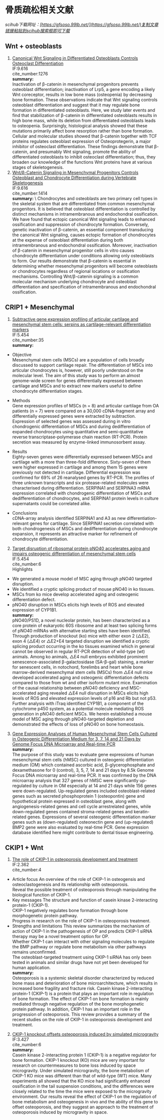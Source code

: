 # 骨质疏松相关文献
*scihub下载网址：[https://gfsoso.99lb.net/](https://gfsoso.99lb.net/)复制文章链接粘贴到scihub搜索框即可下载*
## Wnt + osteoblasts
1. [Canonical Wnt Signaling in Differentiated Osteoblasts Controls Osteoclast Differentiation](https://www.sciencedirect.com/science/article/pii/S1534580705000973)\
IF:9.616 \
cite_number:1276 \
**summary:** \
Inactivation of β-catenin in mesenchymal progenitors prevents osteoblast differentiation; inactivation of Lrp5, a gene encoding a likely Wnt coreceptor, results in low bone mass (osteopenia) by decreasing bone formation. These observations indicate that Wnt signaling controls osteoblast differentiation and suggest that it may regulate bone formation in differentiated osteoblasts. Here, we study later events and find that stabilization of β-catenin in differentiated osteoblasts results in high bone mass, while its deletion from differentiated osteoblasts leads to osteopenia. Surprisingly, histological analysis showed that these mutations primarily affect bone resorption rather than bone formation. Cellular and molecular studies showed that β-catenin together with TCF proteins regulates osteoblast expression of Osteoprotegerin, a major inhibitor of osteoclast differentiation. These findings demonstrate that β-catenin, and presumably Wnt signaling, promote the ability of differentiated osteoblasts to inhibit osteoclast differentiation; thus, they broaden our knowledge of the functions Wnt proteins have at various stages of skeletogenesis.
2. [Wnt/β-Catenin Signaling in Mesenchymal Progenitors Controls Osteoblast and Chondrocyte Differentiation during Vertebrate Skeletogenesis](https://www.sciencedirect.com/science/article/pii/S1534580705001061)\
IF:9.616 \
cite_number:1414\
**summary:** \ 
Chondrocytes and osteoblasts are two primary cell types in the skeletal system that are differentiated from common mesenchymal progenitors. It is believed that osteoblast differentiation is controlled by distinct mechanisms in intramembranous and endochondral ossification. We have found that ectopic canonical Wnt signaling leads to enhanced ossification and suppression of chondrocyte formation. Conversely, genetic inactivation of β-catenin, an essential component transducing the canonical Wnt signaling, causes ectopic formation of chondrocytes at the expense of osteoblast differentiation during both intramembranous and endochondral ossification. Moreover, inactivation of β-catenin in mesenchymal progenitor cells in vitro causes chondrocyte differentiation under conditions allowing only osteoblasts to form. Our results demonstrate that β-catenin is essential in determining whether mesenchymal progenitors will become osteoblasts or chondrocytes regardless of regional locations or ossification mechanisms. Controlling Wnt/β-catenin signaling is a common molecular mechanism underlying chondrocyte and osteoblast differentiation and specification of intramembranous and endochondral ossification.

## CRIP1 + Mesenchymal
1. [Subtractive gene expression profiling of articular cartilage and mesenchymal stem cells: serpins as cartilage-relevant differentiation markers](https://www.sciencedirect.com/science/article/pii/S1063458407001884)\
IF:5.454 \
cite_number:35 \
**summary:** 
* Objective \
Mesenchymal stem cells (MSCs) are a population of cells broadly discussed to support cartilage repair. The differentiation of MSCs into articular chondrocytes is, however, still poorly understood on the molecular level. The aim of this study was to perform an almost genome-wide screen for genes differentially expressed between cartilage and MSCs and to extract new markers useful to define chondrocyte differentiation stages.

* Methods \
Gene expression profiles of MSCs (n = 8) and articular cartilage from OA patients (n = 7) were compared on a 30,000 cDNA-fragment array and differentially expressed genes were extracted by subtraction. Expression of selected genes was assessed during in vitro chondrogenic differentiation of MSCs and during dedifferentiation of expanded chondrocytes using quantitative and semi-quantitative reverse transcriptase-polymerase chain reaction (RT-PCR). Protein secretion was measured by enzyme-linked immunosorbent assay.

* Results\
Eighty-seven genes were differentially expressed between MSCs and cartilage with a more than three-fold difference. Sixty-seven of them were higher expressed in cartilage and among them 15 genes were previously not detected in cartilage. Differential expression was confirmed for 69% of 26 reanalysed genes by RT-PCR. The profiles of three unknown transcripts and six protease-related molecules were characterised during differentiation. SERPINA1 and SERPINA3 mRNA expression correlated with chondrogenic differentiation of MSCs and dedifferentiation of chondrocytes, and SERPINA1 protein levels in culture supernatants could be correlated alike.

* Conclusions\
cDNA-array analysis identified SERPINA1 and A3 as new differentiation-relevant genes for cartilage. Since SERPINA1 secretion correlated with both chondrogenesis of MSCs and dedifferentiation during chondrocyte expansion, it represents an attractive marker for refinement of chondrocyte differentiation.

2. [Target disruption of ribosomal protein pNO40 accelerates aging and impairs osteogenic differentiation of mesenchymal stem cells](https://www.sciencedirect.com/science/article/pii/S0006291X15310081)\
IF:5.454 \
cite_number:6 \
Highlights 
* We generated a mouse model of MSC aging through pNO40 targeted disruption.
* We identified a cryptic splicing product of mouse pNO40 in ko tissues.
* MSCs from ko mice develop accelerated aging and osteogenic differentiation defect.
* pNO40 disruption in MSCs elicits high levels of ROS and elevated expression of CYP1B1.\
**summary:**\
pNO40/PS1D, a novel nucleolar protein, has been characterized as a core protein of eukaryotic 60S ribosome and at least two splicing forms of pNO40 mRNAs with alternative starting sites have been identified. Through production of knockout (ko) mice with either exon 2 (△E2), exon 4 (△E4) or △E2+E4 targeted disruption we identified a cryptic splicing product occurring in the ko tissues examined which in general cannot be observed in regular RT-PCR detection of wild-type (wt) animals. Among ko animals, △E4 null embryos exhibited prominent senescence-associated β-galactosidase (SA-β-gal) staining, a marker for senescent cells, in notochord, forelimbs and heart while bone marrow-derived mesenchymal stem cells (MSCs) from △E4 null mice developed accelerated aging and osteogenic differentiation defects compared to those from wt and other isoform mutant mice. Examination of the causal relationship between pNO40 deficiency and MSC-accelerated aging revealed △E4 null disruption in MSCs elicits high levels of ROS and elevated expression levels of p16 and Rb but not p53. Further analysis with iTraq identified CYP1B1, a component of the cytochrome p450 system, as a potential molecule mediating ROS generation in pNO40 deficient MSCs. We herein established a mouse model of MSC aging through pNO40-targeted depletion and demonstrated the effects of loss of pNO40 on bone homeostasis.
3. [Gene Expression Analyses of Human Mesenchymal Stem Cells Cultured in Osteogenic Differentiation Medium for 3, 7, 14 and 21 Days by Genome Focus DNA Microarray and Real-time PCR](https://www.jstage.jst.go.jp/article/jarde/5/1/5_1_35/_article/-char/ja/) \
**summary:**\
The purpose of this study was to evaluate gene expressions of human mesenchymal stem cells (hMSC) cultured in osteogenic differentiation medium (OM) which contained ascorbic acid, β-glycerophosphate and dexamethasone for 0 (control), 3, 5, 7, 14 and 21 days by 8.5k Genome Focus DNA microarray and real-time PCR. It was confirmed by the DNA microarray analysis that 327 genes of hMSC were significantly up-regulated by culture in OM especially at 14 and 21 days while 156 genes were down-regulated. Up-regulated genes included osteoblast-related genes such as secreted phosphoprotein 1 (osteopontin) gene and hypothetical protein expressed in osteoblast gene, along with angiogenesis-related genes and cell cycle arrestrelated genes, while down-regulated genes contained stroma-related genes and keratin-related genes. Expressions of several osteogenic differentiation marker genes such as (down-regulated) osteonectin gene and (up-regulated) BMP2 gene were also evaluated by real-time PCR. Gene expression database identified here might contribute to dental tissue engineering.
## CKIP1 + Wnt
1. [The role of CKIP-1 in osteoporosis development and treatment](https://online.boneandjoint.org.uk/doi/full/10.1302/2046-3758.72.BJR-2017-0172.R1) \
IF:2.362 \
cite_number:4 
* Article focus
An overview of the role of CKIP-1 in osteogensis and osteoclastogenesis and its relationship with osteoporosis.\
Reveal the possible treatment of osteoporosis through manipulating the biological function of CKIP-1.
* Key messages
The structure and function of casein kinase 2-interacting protein-1 (CKIP-1).\
CKIP-1 negatively regulates bone formation through bone morphogenetic protein pathway.\
Progress in research on the role of CKIP-1 in osteoporosis treatment.
* Strengths and limitations
This review summarizes the mechanism of action of CKIP-1 in the pathogenesis of OP and predicts CKIP-1 siRNA therapy may be a novel treatment option for OP. \
Whether CKIP-1 can interact with other signaling molecules to regulate the BMP pathway or regulate bone metabolism via other pathways remains unconfirmed. \
The osteoblast-targeted treatment using CKIP-1 siRNA has only been tested in animals and similar drugs have not yet been developed for human application. \
**summary:** \
Osteoporosis is a systemic skeletal disorder characterized by reduced bone mass and deterioration of bone microarchitecture, which results in increased bone fragility and fracture risk. Casein kinase 2-interacting protein-1 (CKIP-1) is a protein that plays an important role in regulation of bone formation. The effect of CKIP-1 on bone formation is mainly mediated through negative regulation of the bone morphogenetic protein pathway. In addition, CKIP-1 has an important role in the progression of osteoporosis. This review provides a summary of the recent studies on the role of CKIP-1 in osteoporosis development and treatment.
2. [CKIP-1 knockout offsets osteoporosis induced by simulated microgravity](https://www.sciencedirect.com/science/article/pii/S0079610716301195)\
IF:3.427\
cite_number:6\
**summary:** \
Casein kinase 2-interacting protein 1 (CKIP-1) is a negative regulator for bone formation. CKIP-1 knockout (KO) mice are very important for research on countermeasures to bone loss induced by space microgravity. Under simulated microgravity, the bone metabolism of CKIP-1 KO mice was different than that of wild-type (WT) mice. Many experiments all showed that the KO mice had significantly enhanced ossification in the tail suspension conditions, and the differences were closely related to the time the mice were exposed to the microgravity environment. Our results reveal the effect of CKIP-1 on the regulation of bone metabolism and osteogenesis in vivo and the ability of this gene to offset osteoporosis, and they suggest an approach to the treatment of osteoporosis induced by microgravity in space.
